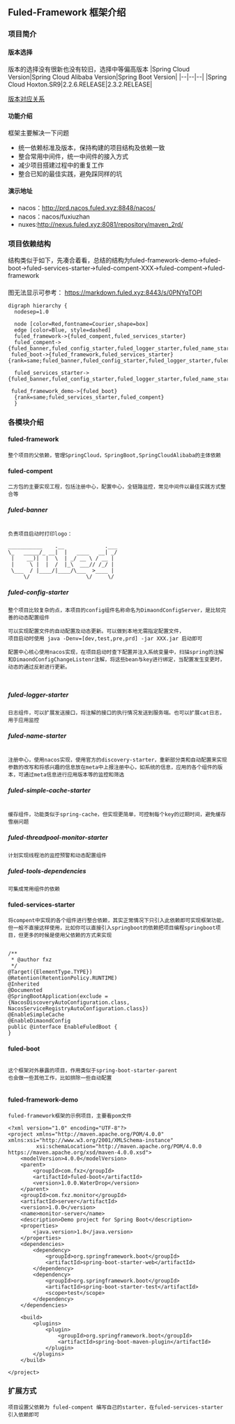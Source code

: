 
## Fuled-Framework 框架介绍

### 项目简介

#### 版本选择

版本的选择没有很新也没有较旧，选择中等偏高版本
|Spring Cloud Version|Spring Cloud Alibaba Version|Spring Boot Version|
|--|--|--|
|Spring Cloud Hoxton.SR9|2.2.6.RELEASE|2.3.2.RELEASE|

[版本对应关系](https://github.com/alibaba/spring-cloud-alibaba/wiki/%E7%89%88%E6%9C%AC%E8%AF%B4%E6%98%8E)

#### 功能介绍

框架主要解决一下问题

 - 统一依赖标准及版本，保持构建的项目结构及依赖一致
 - 整合常用中间件，统一中间件的接入方式
 - 减少项目搭建过程中的重复工作
 - 整合已知的最佳实践，避免踩同样的坑

#### 演示地址
- nacos：http://prd.nacos.fuled.xyz:8848/nacos/
- nacos：nacos/fuxiuzhan
- nuxes:http://nexus.fuled.xyz:8081/repository/maven_2rd/

### 项目依赖结构

结构类似于如下，先凑合着看，总结的结构为fuled-framework-demo->fuled-boot->fuled-services-starter->fuled-compent-XXX->fuled-compent->fuled-framework

#### 
图无法显示可参考：
https://markdown.fuled.xyz:8443/s/0PNYqTOPl
```graphviz
digraph hierarchy {
  nodesep=1.0 
  
  node [color=Red,fontname=Courier,shape=box]
  edge [color=Blue, style=dashed]
  fuled_framework->{fuled_compent,fuled_services_starter}
  fuled_compent->{fuled_banner,fuled_config_starter,fuled_logger_starter,fuled_name_starter,fuled_simple_cache_starter,fuled_threadpool_monitor_starter,fuled_tools_dependencies}
 fuled_boot->{fuled_framework,fuled_services_starter} {rank=same;fuled_banner,fuled_config_starter,fuled_logger_starter,fuled_name_starter,fuled_simple_cache_starter,fuled_threadpool_monitor_starter,fuled_tools_dependencies}
 
  fuled_services_starter->{fuled_banner,fuled_config_starter,fuled_logger_starter,fuled_name_starter,fuled_simple_cache_starter,fuled_threadpool_monitor_starter,fuled_tools_dependencies}
 
 fuled_framework_demo->{fuled_boot}
  {rank=same;fuled_services_starter,fuled_compent}
  }
```

### 各模块介绍

#### fuled-framework

```tex=
整个项目的父依赖，管理SpringCloud，SpringBoot,SpringCloudAlibaba的主体依赖
```

#### fuled-compent

```tex=
二方包的主要实现工程，包括注册中心，配置中心，全链路监控，常见中间件以最佳实践方式整合等
```

##### fuled-banner

```tex=

负责项目启动时打印logo：

___________    .__             .___
\_   _____/_ __|  |   ____   __| _/
 |    __)|  |  \  | _/ __ \ / __ |
 |     \ |  |  /  |_\  ___// /_/ |
 \___  / |____/|____/\___  >____ |
     \/                  \/     \/
```
##### fuled-config-starter
```tex=
整个项目比较复杂的点，本项目的config组件名称命名为DimaondConfigServer，是比较完善的动态配置组件

可以实现配置文件的自动配置及动态更新。可以做到本地无需指定配置文件，
项目启动时使用 java -Denv=[dev,test,pre,prd] -jar XXX.jar 启动即可

配置中心核心使用nacos实现，在项目启动时查下配置并注入系统变量中，扫描spring的注解和DimaondConfigChangeListenr注解，将这些bean与key进行绑定，当配置发生变更时，动态的通过反射进行更新。



```
##### fuled-logger-starter
```text
日志组件，可以扩展发送接口，将注解的接口的执行情况发送到服务端。也可以扩展cat日志，用于应用监控

```

##### fuled-name-starter
```text

注册中心，使用nacos实现，使用官方的discovery-starter，重新部分类和自动配置来实现参数的改写和将感兴趣的信息放在meta中上报注册中心，如系统的信息，应用的各个组件的版本，可通过meta信息进行应用版本等的监控和筛选

```
##### fuled-simple-cache-starter

```text

缓存组件，功能类似于spring-cache，但实现更简单，可控制每个key的过期时间，避免缓存雪崩问题

```
##### fuled-threadpool-monitor-starter
```text
计划实现线程池的监控预警和动态配置组件

```
##### fuled-tools-dependencies

```text
可集成常用组件的依赖
```

#### fuled-services-starter
```text
将compent中实现的各个组件进行整合依赖，其实正常情况下只引入此依赖即可实现框架功能，
但一般不直接这样使用，比如你可以直接引入springboot的依赖把项目编程springboot项目，但更多的时候是使用父依赖的方式来实现
```
```javascript=

/**
 * @author fxz
 */
@Target({ElementType.TYPE})
@Retention(RetentionPolicy.RUNTIME)
@Inherited
@Documented
@SpringBootApplication(exclude = {NacosDiscoveryAutoConfiguration.class, NacosServiceRegistryAutoConfiguration.class})
@EnableSimpleCache
@EnableDimaondConfig
public @interface EnableFuledBoot {
}
```
#### fuled-boot

```text

这个框架对外暴露的项目，作用类似于spring-boot-starter-parent
也会做一些其他工作，比如排除一些自动配置

```

```java=

```
#### fuled-framework-demo
```text
fuled-framework框架的示例项目，主要看pom文件
```
```xml=
<?xml version="1.0" encoding="UTF-8"?>
<project xmlns="http://maven.apache.org/POM/4.0.0" xmlns:xsi="http://www.w3.org/2001/XMLSchema-instance"
         xsi:schemaLocation="http://maven.apache.org/POM/4.0.0 https://maven.apache.org/xsd/maven-4.0.0.xsd">
    <modelVersion>4.0.0</modelVersion>
    <parent>
        <groupId>com.fxz</groupId>
        <artifactId>fuled-boot</artifactId>
        <version>1.0.0.WaterDrop</version>
    </parent>
    <groupId>com.fxz.monitor</groupId>
    <artifactId>server</artifactId>
    <version>1.0.0</version>
    <name>monitor-server</name>
    <description>Demo project for Spring Boot</description>
    <properties>
        <java.version>1.8</java.version>
    </properties>
    <dependencies>
        <dependency>
            <groupId>org.springframework.boot</groupId>
            <artifactId>spring-boot-starter-web</artifactId>
        </dependency>
        <dependency>
            <groupId>org.springframework.boot</groupId>
            <artifactId>spring-boot-starter-test</artifactId>
            <scope>test</scope>
        </dependency>
    </dependencies>

    <build>
        <plugins>
            <plugin>
                <groupId>org.springframework.boot</groupId>
                <artifactId>spring-boot-maven-plugin</artifactId>
            </plugin>
        </plugins>
    </build>

</project>
```

### 扩展方式

```text
项目设置父依赖为 fuled-compent 编写自己的starter，在fuled-services-starter 引入依赖即可
```

